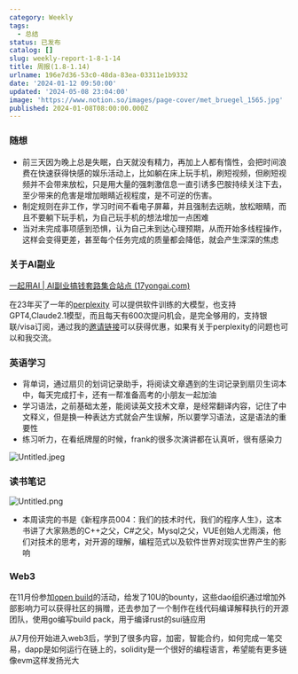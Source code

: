 ```yaml
---
category: Weekly
tags:
  - 总结
status: 已发布
catalog: []
slug: weekly-report-1-8-1-14
title: 周报(1.8-1.14)
urlname: 196e7d36-53c0-48da-83ea-03311e1b9332
date: '2024-01-12 09:50:00'
updated: '2024-05-08 23:04:00'
image: 'https://www.notion.so/images/page-cover/met_bruegel_1565.jpg'
published: 2024-01-08T08:00:00.000Z
---
```


### 随想

- 前三天因为晚上总是失眠，白天就没有精力，再加上人都有惰性，会把时间浪费在快速获得快感的娱乐活动上，比如躺在床上玩手机，刷短视频，但刷短视频并不会带来放松，只是用大量的强刺激信息一直引诱多巴胺持续关注下去，至少带来的危害是增加眼睛近视程度，是不可逆的伤害。
- 制定规则在非工作，学习时间不看电子屏幕，并且强制去远眺，放松眼睛，而且不要躺下玩手机，为自己玩手机的想法增加一点困难
- 当对未完成事项感到恐惧，认为自己未到达心理预期，从而开始多线程操作，这样会变得更差，甚至每个任务完成的质量都会降低，就会产生深深的焦虑

### 关于AI副业


[一起用AI | AI副业搞钱套路集合站点 (17yongai.com)](https://17yongai.com/)


在23年买了一年的[perplexity](https://www.perplexity.ai/) 可以提供软件训练的大模型，也支持GPT4,Claude2.1模型，而且每天有600次提问机会，是完全够用的，支持银联/visa订阅，通过我的[邀请链接](https://perplexity.ai/pro?referral_code=SGJ7X87B)可以获得优惠，如果有关于perplexity的问题也可以和我交流。


### 英语学习

- 背单词，通过扇贝的划词记录助手，将阅读文章遇到的生词记录到扇贝生词本中，每天完成打卡，还有一帮准备高考的小朋友一起加油
- 学习语法，之前基础太差，能阅读英文技术文章，是经常翻译内容，记住了中文释义，但是换一种表达方式就会产生误解，所以要学习语法，这是语法的重要性
- 练习听力，在看纸牌屋的时候，frank的很多次演讲都在认真听，很有感染力

![Untitled.jpeg](https://prod-files-secure.s3.us-west-2.amazonaws.com/5d24fe63-e567-4804-86f9-9fdc62e13082/c33f3733-be40-431e-a494-10399ac86f32/Untitled.jpeg?X-Amz-Algorithm=AWS4-HMAC-SHA256&X-Amz-Content-Sha256=UNSIGNED-PAYLOAD&X-Amz-Credential=ASIAZI2LB4663SHGB3MX%2F20250327%2Fus-west-2%2Fs3%2Faws4_request&X-Amz-Date=20250327T213432Z&X-Amz-Expires=3600&X-Amz-Security-Token=IQoJb3JpZ2luX2VjEOX%2F%2F%2F%2F%2F%2F%2F%2F%2F%2FwEaCXVzLXdlc3QtMiJGMEQCIHxVY8GXGem8Inc1vnguYI%2Fs%2FwNKv2daSwzX4998cAjYAiAjtobR0G3o8VPDaBusuH3OgVAez7ZC7rUbSchYN2QvICr%2FAwhOEAAaDDYzNzQyMzE4MzgwNSIMSZwFWuI%2FXN9uJo1XKtwDoyl09ClBDYGpxLnbvtjYNNAhSe7jO9ColN5Dvw%2BXCZyehOpLGGILZ30N8bmbL5KOLQXSfRy5ShbYKhOtMLCr2vlcy7cWqEJTgTSdMRVcj1FcQe1lg%2Bte%2FrgYSaXpZImDVSo1BGIf%2BhLHQUhaIG6EJNizMtUf1aTcXX37ay3ianbB9mOx%2BNruIRgMH55b%2Fgg3wnmNbkK8niSzxztKg5gmyU6VFPRXKrYdZ3VieDqJHifS17C%2BRi6tKGemVItbh6JEKVSMFpkJX4jfI4YP%2BwTVbeCSnk9WNlhgakJH8CtlUIGDE0utPlkySct%2BKmfiW7H2INMNNlcsh%2FaJzQGuVdoYn%2Bhkp0WnZQc0p%2B53MKh4owZCZFggRlooRPuRhLes1kn58IqNLpnNn9Anb4z4kfk3ItvJwKeDCDkR4PKr2l3g%2BTSMdTRiQ7QHPZHOilxXYBLdGCdh5YuN2%2FNuTuwvI%2FK7RgMeB3fi47qROmh9Sz7Bojrh%2B7rLOKmng%2BaihOKDCiJSFjTjmngGXLT7zF9Nn5bxLMjTJVYDgFDO0tolNVF6pb6D%2FKZU2yHiAXRD%2F1EMKe7ixyNOjFleqY%2BoHXCslW3y4oywtGeP4E6%2BjGVGl0TBziQRJ9O8QrgSKTdG8DMwj%2FeWvwY6pgGotMbSFz%2Fh%2Bha1TgqTr46Jl%2B6PKrv7z%2ByR%2B4wH40XlLOjExw1axao%2Fs95%2F57VlFxKeXBS5AG4Tgv5SVjF4PPPS4TNJNyWkk8ggK1IWfYp2DbwJ5STq0Skl8Vr7yJlVxgAhybG%2B9vlNob%2FxTwD6ogXzZwUIu7LxOwvUyFYg4L7IFuuelxVpK6wjOUBtLslwH5CjM800T0dDGAhgsvlDMD4QbH1DL9Sp&X-Amz-Signature=866c2712dc49ec82b4b004180ce05845356f454b16f99fe0b4eae2d3bdbd6fb9&X-Amz-SignedHeaders=host&x-id=GetObject)


### 读书笔记


![Untitled.png](https://prod-files-secure.s3.us-west-2.amazonaws.com/5d24fe63-e567-4804-86f9-9fdc62e13082/96aa439a-1c95-4054-aa84-ef4e0c8eb5d1/Untitled.png?X-Amz-Algorithm=AWS4-HMAC-SHA256&X-Amz-Content-Sha256=UNSIGNED-PAYLOAD&X-Amz-Credential=ASIAZI2LB4663SHGB3MX%2F20250327%2Fus-west-2%2Fs3%2Faws4_request&X-Amz-Date=20250327T213432Z&X-Amz-Expires=3600&X-Amz-Security-Token=IQoJb3JpZ2luX2VjEOX%2F%2F%2F%2F%2F%2F%2F%2F%2F%2FwEaCXVzLXdlc3QtMiJGMEQCIHxVY8GXGem8Inc1vnguYI%2Fs%2FwNKv2daSwzX4998cAjYAiAjtobR0G3o8VPDaBusuH3OgVAez7ZC7rUbSchYN2QvICr%2FAwhOEAAaDDYzNzQyMzE4MzgwNSIMSZwFWuI%2FXN9uJo1XKtwDoyl09ClBDYGpxLnbvtjYNNAhSe7jO9ColN5Dvw%2BXCZyehOpLGGILZ30N8bmbL5KOLQXSfRy5ShbYKhOtMLCr2vlcy7cWqEJTgTSdMRVcj1FcQe1lg%2Bte%2FrgYSaXpZImDVSo1BGIf%2BhLHQUhaIG6EJNizMtUf1aTcXX37ay3ianbB9mOx%2BNruIRgMH55b%2Fgg3wnmNbkK8niSzxztKg5gmyU6VFPRXKrYdZ3VieDqJHifS17C%2BRi6tKGemVItbh6JEKVSMFpkJX4jfI4YP%2BwTVbeCSnk9WNlhgakJH8CtlUIGDE0utPlkySct%2BKmfiW7H2INMNNlcsh%2FaJzQGuVdoYn%2Bhkp0WnZQc0p%2B53MKh4owZCZFggRlooRPuRhLes1kn58IqNLpnNn9Anb4z4kfk3ItvJwKeDCDkR4PKr2l3g%2BTSMdTRiQ7QHPZHOilxXYBLdGCdh5YuN2%2FNuTuwvI%2FK7RgMeB3fi47qROmh9Sz7Bojrh%2B7rLOKmng%2BaihOKDCiJSFjTjmngGXLT7zF9Nn5bxLMjTJVYDgFDO0tolNVF6pb6D%2FKZU2yHiAXRD%2F1EMKe7ixyNOjFleqY%2BoHXCslW3y4oywtGeP4E6%2BjGVGl0TBziQRJ9O8QrgSKTdG8DMwj%2FeWvwY6pgGotMbSFz%2Fh%2Bha1TgqTr46Jl%2B6PKrv7z%2ByR%2B4wH40XlLOjExw1axao%2Fs95%2F57VlFxKeXBS5AG4Tgv5SVjF4PPPS4TNJNyWkk8ggK1IWfYp2DbwJ5STq0Skl8Vr7yJlVxgAhybG%2B9vlNob%2FxTwD6ogXzZwUIu7LxOwvUyFYg4L7IFuuelxVpK6wjOUBtLslwH5CjM800T0dDGAhgsvlDMD4QbH1DL9Sp&X-Amz-Signature=6c2a3b7776a74395207ef45ed97a0daed35911a15502d1c03df84e0bae52217f&X-Amz-SignedHeaders=host&x-id=GetObject)

- 本周读完的书是《新程序员004：我们的技术时代，我们的程序人生》，这本书讲了大家熟悉的C++之父，C#之父，Mysql之父，VUE创始人尤雨溪，他们对技术的思考，对开源的理解，编程范式以及软件世界对现实世界产生的影响

### Web3


在11月份参加[open build](https://openbuild.xyz/learn/challenges)的活动，给发了10U的bounty，这些dao组织通过增加外部影响力可以获得社区的捐赠，还去参加了一个制作在线代码编译解释执行的开源团队，使用go编写build pack，用于编译rust的sui链应用


从7月份开始进入web3后，学到了很多内容，加密，智能合约，如何完成一笔交易，dapp是如何运行在链上的，solidity是一个很好的编程语言，希望能有更多链像evm这样发扬光大

